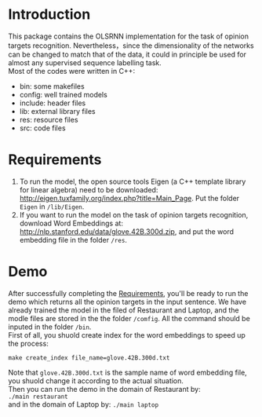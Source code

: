 # Introduction
This package contains the OLSRNN implementation for the task of opinion targets recognition. Nevertheless，since the dimensionality of the networks can be changed to match that of the data, it could in principle be used for almost any
supervised sequence labelling task.    
Most of the codes were written in C++:
- bin: some makefiles
- config: well trained models
- include: header files
- lib: external library files
- res: resource files
- src: code files

# Requirements
1. To run the model, the open source tools Eigen (a C++ template library for linear algebra) need to be downloaded: http://eigen.tuxfamily.org/index.php?title=Main_Page. Put the folder ```Eigen``` in ```/lib/Eigen```.   
2. If you want to run the model on the  task of opinion targets recognition, download Word Embeddings at: http://nlp.stanford.edu/data/glove.42B.300d.zip, and put the word embedding file in the folder ```/res```.   


# Demo
After successfully completing the [Requirements](#requirements), you'll be ready to run the demo which returns all the opinion targets in the input sentence. We have already trained the model in the filed of Restaurant and Laptop, and the modle files are stored in the the folder ```/comfig```. All the command should be inputed in the folder ```/bin```.    
First of all, you shuold create index for the word embeddings to speed up the process:      
```
make create_index file_name=glove.42B.300d.txt
```
Note that ```glove.42B.300d.txt``` is the sample name of word embedding file, you shuold change it according to the actual situation.    
Then you can run the demo in the domain of Restaurant by:  
```./main restaurant```  
and in the domain of Laptop by:
```./main laptop```  
